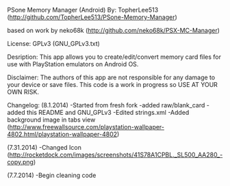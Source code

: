 PSone Memory Manager (Android)
By: TopherLee513
(http://github.com/TopherLee513/PSone-Memory-Manager)

based on work by neko68k
(http://github.com/neko68k/PSX-MC-Manager)

License: GPLv3 (GNU_GPLv3.txt)

Desription: This app allows you to create/edit/convert memory card files for use with PlayStation emulators on Android OS.

Disclaimer: The authors of this app are not responsible for any damage to your device or save files. This code is a work in progress so USE AT YOUR OWN RISK.

Changelog: 
(8.1.2014)
-Started from fresh fork
-added raw/blank_card
-added this README and GNU_GPLv3
-Edited strings.xml
-Added background image in tabs view (http://www.freewallsource.com/playstation-wallpaper-4802.html/playstation-wallpaper-4802)

(7.31.2014)
-Changed Icon (http://rocketdock.com/images/screenshots/41S78A1CPBL._SL500_AA280_-copy.png)

(7.7.2014)
-Begin cleaning code
